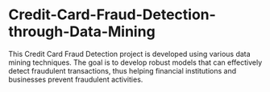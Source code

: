 # Credit-Card-Fraud-Detection-through-Data-Mining
This Credit Card Fraud Detection project is developed using various data mining techniques. The goal is to develop robust models that can effectively detect fraudulent transactions, thus helping financial institutions and businesses prevent fraudulent activities.
